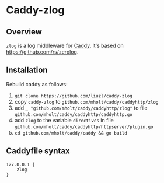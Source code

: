 # Caddy-zlog

## Overview

`zlog` is a log middleware for [Caddy](https://github.com/mholt/caddy), it's based on https://github.com/rs/zerolog.

## Installation

Rebuild caddy as follows:

1. `git clone https://github.com/liuzl/caddy-zlog`
2. copy `caddy-zlog` to `github.com/mholt/caddy/caddyhttp/zlog`
3. add `_ "github.com/mholt/caddy/caddyhttp/zlog"` to file `github.com/mholt/caddy/caddyhttp/caddyhttp.go`
4. add `zlog` to the variable `directives` in file `github.com/mholt/caddy/caddyhttp/httpserver/plugin.go`
5. `cd github.com/mholt/caddy/caddy && go build`

## Caddyfile syntax

```
127.0.0.1 {
    zlog
}
```

